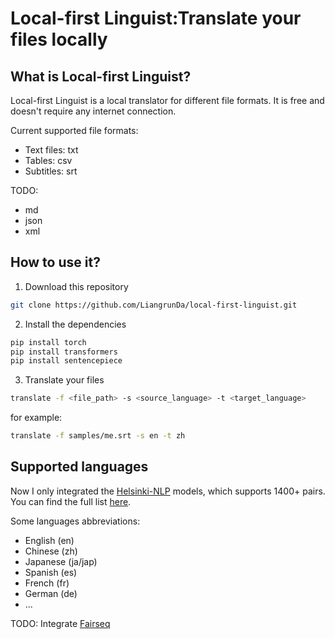 # Local-first Linguist:Translate your files locally

## What is Local-first Linguist?

Local-first Linguist is a local translator for different file formats. It is free and doesn't require any internet connection.

Current supported file formats:
- Text files: txt
- Tables: csv
- Subtitles: srt

TODO:
- md
- json
- xml

## How to use it?

1. Download this repository

```bash
git clone https://github.com/LiangrunDa/local-first-linguist.git
```

2. Install the dependencies

```bash
pip install torch
pip install transformers
pip install sentencepiece
```

3. Translate your files

```bash
translate -f <file_path> -s <source_language> -t <target_language>
```

for example:
```bash
translate -f samples/me.srt -s en -t zh
```

## Supported languages

Now I only integrated the [Helsinki-NLP](https://huggingface.co/Helsinki-NLP) models, which supports 1400+ pairs. You can find the full list [here](https://huggingface.co/Helsinki-NLP).

Some languages abbreviations:
- English (en)
- Chinese (zh)
- Japanese (ja/jap)
- Spanish (es)
- French (fr)
- German (de)
- ...

TODO: Integrate [Fairseq](https://github.com/facebookresearch/fairseq)